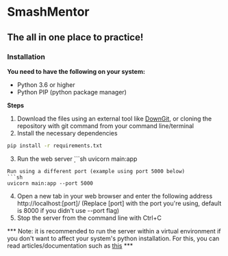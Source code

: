 # SmashMentor
## The all in one place to practice!

### Installation
**You need to have the following on your system:**
- Python 3.6 or higher
- Python PIP (python package manager)

**Steps**
1. Download the files using an external tool like [DownGit](https://www.freecodecamp.org/news/how-to-setup-virtual-environments-in-python/), or cloning the repository with git command from your command line/terminal
2. Install the necessary dependencies
```sh
pip install -r requirements.txt
```
3. Run the web server 
̣̣```sh
uvicorn main:app 
```
Run using a different port (example using port 5000 below)
```sh
uvicorn main:app --port 5000
```
4. Open a new tab in your web browser and enter the following address
http://localhost:[port]/
(Replace [port] with the port you're using, default is 8000 if you didn't use --port flag)
5. Stop the server from the command line with Ctrl+C 

*** Note: it is recommended to run the server within a virtual environment if you don't want to affect your system's python installation. For this, you can read articles/documentation such as [this](https://www.freecodecamp.org/news/how-to-setup-virtual-environments-in-python/) ***

